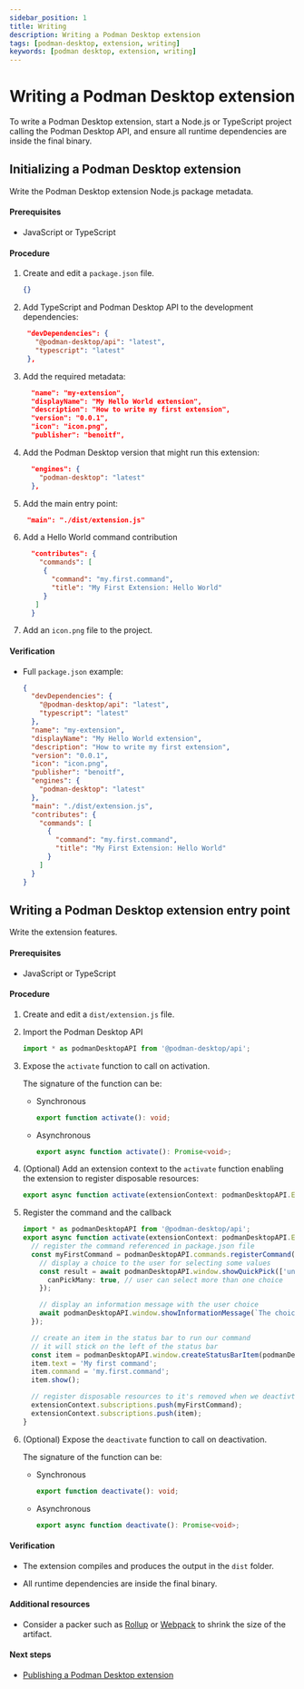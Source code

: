 ```yaml
---
sidebar_position: 1
title: Writing
description: Writing a Podman Desktop extension
tags: [podman-desktop, extension, writing]
keywords: [podman desktop, extension, writing]
---
```


# Writing a Podman Desktop extension

To write a Podman Desktop extension, start a Node.js or TypeScript project calling the Podman Desktop API, and ensure all runtime dependencies are inside the final binary.

## Initializing a Podman Desktop extension

Write the Podman Desktop extension Node.js package metadata.

#### Prerequisites

- JavaScript or TypeScript

#### Procedure

1. Create and edit a `package.json` file.

   ```json
   {}
   ```

1. Add TypeScript and Podman Desktop API to the development dependencies:

   ```json lines
    "devDependencies": {
      "@podman-desktop/api": "latest",
      "typescript": "latest"
    },
   ```

1. Add the required metadata:

   ```json lines
     "name": "my-extension",
     "displayName": "My Hello World extension",
     "description": "How to write my first extension",
     "version": "0.0.1",
     "icon": "icon.png",
     "publisher": "benoitf",
   ```

1. Add the Podman Desktop version that might run this extension:

   ```json lines
     "engines": {
       "podman-desktop": "latest"
     },
   ```

1. Add the main entry point:

   ```json lines
    "main": "./dist/extension.js"
   ```

1. Add a Hello World command contribution

   ```json lines
     "contributes": {
       "commands": [
        {
          "command": "my.first.command",
          "title": "My First Extension: Hello World"
        }
      ]
     }
   ```

1. Add an `icon.png` file to the project.

#### Verification

- Full `package.json` example:

  ```json
  {
    "devDependencies": {
      "@podman-desktop/api": "latest",
      "typescript": "latest"
    },
    "name": "my-extension",
    "displayName": "My Hello World extension",
    "description": "How to write my first extension",
    "version": "0.0.1",
    "icon": "icon.png",
    "publisher": "benoitf",
    "engines": {
      "podman-desktop": "latest"
    },
    "main": "./dist/extension.js",
    "contributes": {
      "commands": [
        {
          "command": "my.first.command",
          "title": "My First Extension: Hello World"
        }
      ]
    }
  }
  ```

## Writing a Podman Desktop extension entry point

Write the extension features.

#### Prerequisites

- JavaScript or TypeScript

#### Procedure

1. Create and edit a `dist/extension.js` file.

1. Import the Podman Desktop API

   ```typescript
   import * as podmanDesktopAPI from '@podman-desktop/api';
   ```

1. Expose the `activate` function to call on activation.

   The signature of the function can be:

   - Synchronous

     ```typescript
     export function activate(): void;
     ```

   - Asynchronous

     ```typescript
     export async function activate(): Promise<void>;
     ```

1. (Optional) Add an extension context to the `activate` function enabling the extension to register disposable resources:

   ```typescript
   export async function activate(extensionContext: podmanDesktopAPI.ExtensionContext): Promise<void> {}
   ```

1. Register the command and the callback

   ```typescript
   import * as podmanDesktopAPI from '@podman-desktop/api';
   export async function activate(extensionContext: podmanDesktopAPI.ExtensionContext): Promise<void> {
     // register the command referenced in package.json file
     const myFirstCommand = podmanDesktopAPI.commands.registerCommand('my.first.command', async () => {
       // display a choice to the user for selecting some values
       const result = await podmanDesktopAPI.window.showQuickPick(['un', 'deux', 'trois'], {
         canPickMany: true, // user can select more than one choice
       });

       // display an information message with the user choice
       await podmanDesktopAPI.window.showInformationMessage(`The choice was: ${result}`);
     });

     // create an item in the status bar to run our command
     // it will stick on the left of the status bar
     const item = podmanDesktopAPI.window.createStatusBarItem(podmanDesktopAPI.StatusBarAlignLeft, 100);
     item.text = 'My first command';
     item.command = 'my.first.command';
     item.show();

     // register disposable resources to it's removed when we deactivte the extension
     extensionContext.subscriptions.push(myFirstCommand);
     extensionContext.subscriptions.push(item);
   }
   ```

1. (Optional) Expose the `deactivate` function to call on deactivation.

   The signature of the function can be:

   - Synchronous

     ```typescript
     export function deactivate(): void;
     ```

   - Asynchronous

     ```typescript
     export async function deactivate(): Promise<void>;
     ```

#### Verification

- The extension compiles and produces the output in the `dist` folder.

- All runtime dependencies are inside the final binary.

#### Additional resources

- Consider a packer such as [Rollup](https://rollupjs.org) or [Webpack](https://webpack.js.org) to shrink the size of the artifact.

#### Next steps

- [Publishing a Podman Desktop extension](publish)
